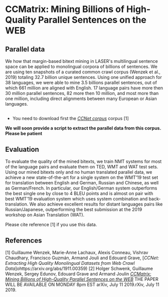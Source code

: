 # CCMatrix: Mining Billions of High-Quality Parallel Sentences on the WEB

## Parallel data

We how that margin-based bitext mining in LASER's multilingual sentence space can be applied to monolingual corpora of billions of sentences.  We are using ten snapshots of a curated common crawl corpus (Wenzek et al., 2019) totaling 32.7 billion unique sentences.  Using one unified approach for 38 languages, we were able to mine 3.5 billions parallel sentences, out of which 661 million are aligned with English.  17 language pairs have more then 30 million parallel sentences, 82 more then 10 million, and most more than one million, including direct alignments between many European or Asian languages.

## 

* You need to download first the 
  [*CCNet corpus*](https://github.com/facebookresearch/cc_net) corpus [1]

**We will soon provide a script to extract the parallel data from this corpus.  Please be patient**

## Evaluation

To evaluate the quality of the mined bitexts, we train NMT systems for most of the language pairs and evaluate them on TED, WMT and WAT test sets. Using our mined bitexts only and no human translated parallel data, we achieve a new state-of-the-art for a single system on the WMT'19 test set for translation between English and German, Russian and Chinese, as well as German/French. In particular, our English/German system outperforms the best single one by close to 4 BLEU points and is almost on pair with best WMT'19 evaluation system which uses system combination and back-translation.  We also achieve excellent results for distant languages pairs like Russian/Japanese, outperforming the best submission at the 2019 workshop on Asian Translation (WAT).

Please cite reference [1] if you use this data.

## References

[1] Guillaume Wenzek, Marie-Anne Lachaux, Alexis Conneau, Vishrav Chaudhary, Francisco Guzmán, Armand Jouli and Edouard Grave,
    [*CCNet: Extracting High Quality Monolingual Datasets from Web Crawl Data*]ohttps://arxiv.org/abs/1911.00359)
[2] Holger Schwenk, Guillaume Wenzek, Sergey Edunov, Edouard Grave and Armand Joulin
    [*CCMatrix: Mining Billions of High-Quality Parallel Sentences on the WEB*](https://arxiv.org/abs/xxx.yyy)
    THE PAPER WILL BE AVAILABLE ON MONDAY 8pm EST
    arXiv, July 11  2019.rXiv, July 11  2019.
